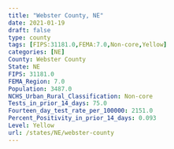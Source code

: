 ```yaml
---
title: "Webster County, NE"
date: 2021-01-19
draft: false
type: county
tags: [FIPS:31181.0,FEMA:7.0,Non-core,Yellow]
categories: [NE]
County: Webster County
State: NE
FIPS: 31181.0
FEMA_Region: 7.0
Population: 3487.0
NCHS_Urban_Rural_Classification: Non-core
Tests_in_prior_14_days: 75.0
Fourteen_day_test_rate_per_100000: 2151.0
Percent_Positivity_in_prior_14_days: 0.093
Level: Yellow
url: /states/NE/webster-county
---
```



